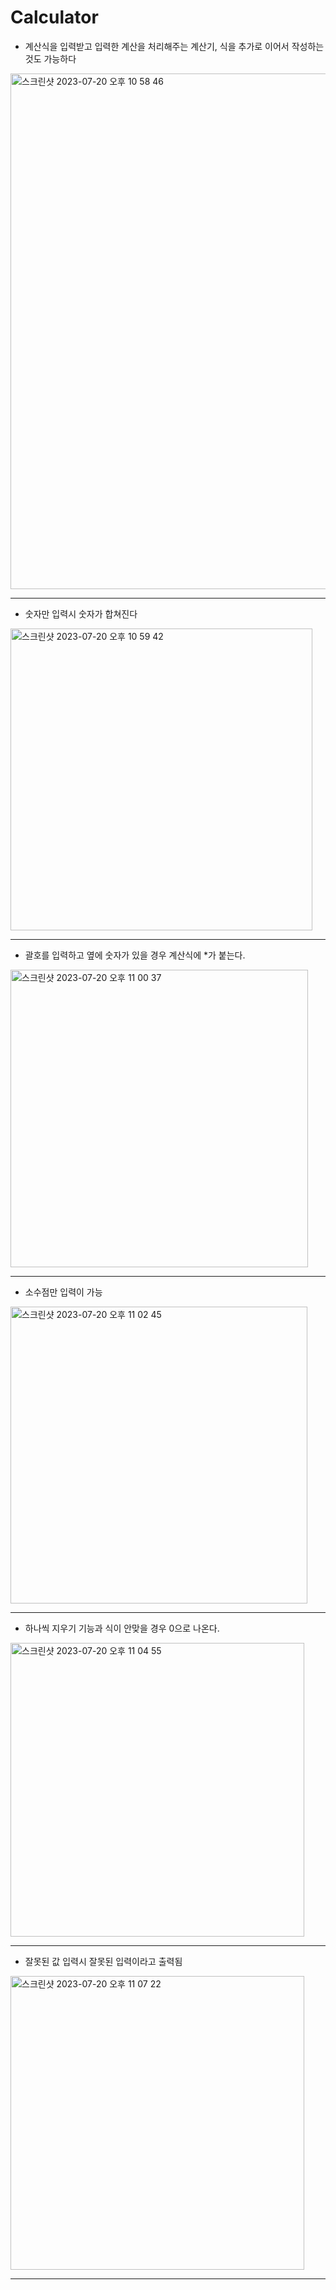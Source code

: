 # Calculator
- 계산식을 입력받고 입력한 계산을 처리해주는 계산기, 식을 추가로 이어서 작성하는것도 가능하다
<img width="825" alt="스크린샷 2023-07-20 오후 10 58 46" src="https://github.com/three523/Calculator/assets/71269216/41aa1e95-1b58-4621-8538-87d5302587f3">

---

- 숫자만 입력시 숫자가 합쳐진다   
<img width="483" alt="스크린샷 2023-07-20 오후 10 59 42" src="https://github.com/three523/Calculator/assets/71269216/ce8980d9-a205-4ffc-b8d8-7b98cf4d8095">

---


- 괄호를 입력하고 옆에 숫자가 있을 경우 계산식에 *가 붙는다.    
<img width="476" alt="스크린샷 2023-07-20 오후 11 00 37" src="https://github.com/three523/Calculator/assets/71269216/664eb8d8-b119-4170-b1ef-7d52ba2bcda2">

---


- 소수점만 입력이 가능    
<img width="475" alt="스크린샷 2023-07-20 오후 11 02 45" src="https://github.com/three523/Calculator/assets/71269216/c34f33ea-018e-4000-89d3-4162598d9514">

---


- 하나씩 지우기 기능과 식이 안맞을 경우 0으로 나온다.    
<img width="470" alt="스크린샷 2023-07-20 오후 11 04 55" src="https://github.com/three523/Calculator/assets/71269216/0fd1a362-e4de-47de-be15-5b3eb903451c">

---


- 잘못된 값 입력시 잘못된 입력이라고 출력됨    
<img width="470" alt="스크린샷 2023-07-20 오후 11 07 22" src="https://github.com/three523/Calculator/assets/71269216/c45c7424-a62d-43f4-a003-c1fd7406012d">

---

